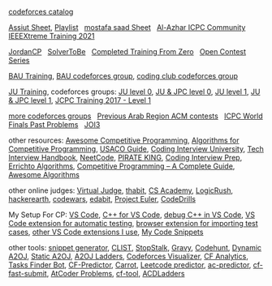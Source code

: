 [codeforces catalog](https://codeforces.com/catalog)

[Assiut Sheet](https://docs.google.com/spreadsheets/d/12XlGl2Nae1NXRDNet_bGQ2HM2O3kq-9FS0Jm2pDwFyg), [Playlist](https://youtube.com/playlist?list=PLq8huKQsVgUMyLW7Q1OVErEclujWPGPsj&si=DzWtpqdCxlTM_9OA) &nbsp; [mostafa saad Sheet](https://codeforces.com/blog/entry/97858) &nbsp; [Al-Azhar ICPC Community](https://sites.google.com/view/azharicpc/home) &nbsp; [IEEEXtreme Training 2021](https://youtube.com/playlist?list=PL1SVyy_SXUBZEdJUSwztfARNgzyw6XZv_)

[JordanCP](https://jordan-cp.com) &nbsp; [SolverToBe](https://solvertobe.com) &nbsp; [Completed Training From Zero](https://codeforces.com/group/isP4JMZTix) &nbsp; [Open Contest Series](https://codeforces.com/group/T99c3atS1n)

[BAU Training](https://youtube.com/playlist?list=PL9L87DeTP7kbnVAOS2FCVOvuadcOT4ysN), [BAU codeforces group](https://codeforces.com/group/tlobvwTh19), [coding club codeforces group](https://codeforces.com/group/cRILaLqEsX)

[JU Training](https://www.youtube.com/@acmju/playlists), codeforces groups: [JU level 0](https://codeforces.com/group/6T8OBL1uUW), [JU & JPC level 0](https://codeforces.com/group/OQSClAEYis), [JU level 1](https://codeforces.com/group/eFbHZGBJQR), [JU & JPC level 1](https://codeforces.com/group/UCvnPPDQxL), [JCPC Training 2017 - Level 1](https://codeforces.com/group/abwn7HbDuu|)

[more codeforces groups](https://codeforces.com/groups/with/Om4r37) &nbsp; [Previous Arab Region ACM contests](https://codeforces.com/gyms?filterContestType=Official+ACM-ICPC+Contest&filterContestFormat=ICPC&filterIcpcRegion=Arab+Region&order=ID_DESC) &nbsp; [ICPC World Finals Past Problems](https://icpc.global/worldfinals/past-problems) &nbsp; [JOI3](https://web.facebook.com/JordanianOI/posts/pfbid02ACzBEgN3oRqkzvrRjorgRSEHW7uWfvqz9CF3A7dBPrvwvLnkuvEMTQHWfJebTtuFl)

other resources: [Awesome Competitive Programming](https://github.com/lnishan/awesome-competitive-programming), [Algorithms for Competitive Programming](https://cp-algorithms.com), [USACO Guide](https://usaco.guide), [Coding Interview University](https://github.com/jwasham/coding-interview-university), [Tech Interview Handbook](https://www.techinterviewhandbook.org), [NeetCode](https://neetcode.io), [PIRATE KING](https://www.piratekingdom.com/leetcode/study-guide), [Coding Interview Prep](https://www.freecodecamp.org/learn/coding-interview-prep), [Errichto Algorithms](https://github.com/Errichto/youtube/wiki), [Competitive Programming – A Complete Guide](https://www.geeksforgeeks.org/competitive-programming-a-complete-guide), [Awesome Algorithms](https://github.com/tayllan/awesome-algorithms)

other online judges: [Virtual Judge](https://vjudge.net), [thabit](https://thabit.io), [CS Academy](https://csacademy.com), [LogicRush](https://logicrush.com), [hackerearth](https://www.hackerearth.com), [codewars](https://www.codewars.com), [edabit](https://edabit.com), [Project Euler](https://www.freecodecamp.org/learn/project-euler), [CodeDrills](https://codedrills.io/problems)

My Setup For CP: [VS Code](https://code.visualstudio.com), [C++ for VS Code](https://code.visualstudio.com/docs/languages/cpp), [debug C++ in VS Code](https://code.visualstudio.com/docs/cpp/introvideos-cpp#_debug-a-c-project), [VS Code extension for automatic testing](https://marketplace.visualstudio.com/items?itemName=DivyanshuAgrawal.competitive-programming-helper), [browser extension for importing test cases](https://github.com/jmerle/competitive-companion), [other VS Code extensions I use](https://github.com/3m4r5/3m4r5/blob/main/Resources/vsce.md), [My Code Snippets](https://github.com/3m4r5/3m4r5/blob/main/Resources/cpp.json)

other tools: [snippet generator](https://snippet-generator.app/), [CLIST](https://clist.by), [StopStalk](https://www.stopstalk.com), [Gravy](https://gravy.thud.dev), [Codehunt](https://codehunt.cc), [Dynamic A2OJ](https://a2oj.herokuapp.com), [Static A2OJ](https://a2oj.netlify.app), [A2OJ Ladders](https://earthshakira.github.io/a2oj-clientside/server/Ladders.html), [Codeforces Visualizer](https://cfviz.netlify.app), [CF Analytics](https://github.com/ApoorvaRajBhadani/cf-analytics), [Tasks Finder Bot](https://t.me/TasksFinderBot), [CF-Predictor](https://codeforces.com/blog/entry/50411), [Carrot](https://github.com/meooow25/carrot), [Leetcode predictor](https://lccn.lbao.site/), [ac-predictor](https://greasyfork.org/en/scripts/369954-ac-predictor/code), [cf-fast-submit](https://github.com/LumaKernel/cf-fast-submit), [AtCoder Problems](https://kenkoooo.com/atcoder), [cf-tool](https://github.com/xalanq/cf-tool), [ACDLadders](https://acodedaily.com/)
